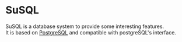 # SuSQL

SuSQL is a database system to provide some interesting features.  
It is based on [PostgreSQL][1] and compatible with postgreSQL's interface.  

[1]: www.postgres.org
